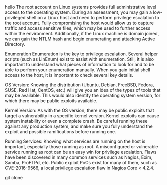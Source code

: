 hello
The root account on Linux systems provides full administrative level access to the operating system.
During an assessment, you may gain a low-privileged shell on a Linux host and need to perform privilege
escalation to the root account. Fully compromising the host would allow us to capture traffic and access
sensitive files, which may be used to further access within the environment. Additionally, if the Linux
machine is domain joined, we can gain the NTLM hash and begin enumerating and attacking Active Directory.

Enumeration
Enumeration is the key to privilege escalation. Several helper scripts (such as LinEnum) exist to assist 
with enumeration. Still, it is also important to understand what pieces of information to look for and to 
be able to perform your enumeration manually. When you gain initial shell access to the host, it is important 
to check several key details.

OS Version: Knowing the distribution (Ubuntu, Debian, FreeBSD, Fedora, SUSE, Red Hat, CentOS, etc.) will give 
you an idea of the types of tools that may be available. This would also identify the operating system version, 
for which there may be public exploits available.

Kernel Version: As with the OS version, there may be public exploits that target a vulnerability in a specific 
kernel version. Kernel exploits can cause system instability or even a complete crash. Be careful running these 
against any production system, and make sure you fully understand the exploit and possible ramifications before 
running one.

Running Services: Knowing what services are running on the host is important, especially those running as root. 
A misconfigured or vulnerable service running as root can be an easy win for privilege escalation. Flaws have 
been discovered in many common services such as Nagios, Exim, Samba, ProFTPd, etc. Public exploit PoCs exist 
for many of them, such as CVE-2016-9566, a local privilege escalation flaw in Nagios Core < 4.2.4.

git clone 
